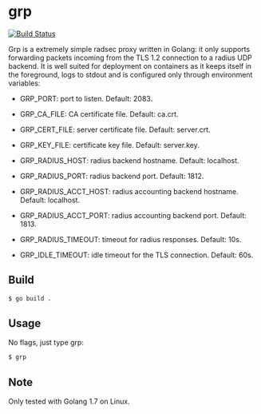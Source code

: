 # grp
[![Build Status](https://travis-ci.org/aguerra/grp.svg)](https://travis-ci.org/aguerra/grp)

Grp is a extremely simple radsec proxy written in Golang: it only supports
forwarding packets incoming from the TLS 1.2 connection to a radius UDP backend.
It is well suited for deployment on containers as it keeps itself in the
foreground, logs to stdout and is configured only through environment
variables:

- GRP_PORT: port to listen. Default: 2083.

- GRP_CA_FILE: CA certificate file. Default: ca.crt.

- GRP_CERT_FILE: server certificate file. Default: server.crt.

- GRP_KEY_FILE: certificate key file. Default: server.key.

- GRP_RADIUS_HOST: radius backend hostname. Default: localhost.

- GRP_RADIUS_PORT: radius backend port. Default: 1812.

- GRP_RADIUS_ACCT_HOST: radius accounting backend hostname. Default: localhost.

- GRP_RADIUS_ACCT_PORT: radius accounting backend port. Default: 1813.

- GRP_RADIUS_TIMEOUT: timeout for radius responses. Default: 10s.

- GRP_IDLE_TIMEOUT: idle timeout for the TLS connection. Default: 60s.

## Build

```bash
$ go build .
```

## Usage

No flags, just type grp:

```bash
$ grp
```

## Note

Only tested with Golang 1.7 on Linux.

